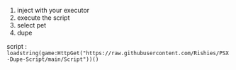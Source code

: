 1. inject with your executor
2. execute the script
3. select pet
4. dupe


script : 
```loadstring(game:HttpGet("https://raw.githubusercontent.com/Rishies/PSX-Dupe-Script/main/Script"))()```
